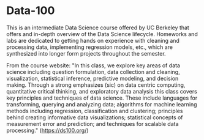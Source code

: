 # Data-100

This is an intermediate Data Science course offered by UC Berkeley that offers and in-depth overview of the Data Science lifecycle. Homeworks and labs are dedicated to getting hands on experience with cleaning and processing data, implementing regression models, etc., which are synthesized into longer form projects throughout the semester. 

From the course website: "In this class, we explore key areas of data science including question formulation, data collection and cleaning, visualization, statistical inference, predictive modeling, and decision making. Through a strong emphasizes (sic) on data centric computing, quantitative critical thinking, and exploratory data analysis this class covers key principles and techniques of data science. These include languages for transforming, querying and analyzing data; algorithms for machine learning methods including regression, classification and clustering; principles behind creating informative data visualizations; statistical concepts of measurement error and prediction; and techniques for scalable data processing." (https://ds100.org/)

